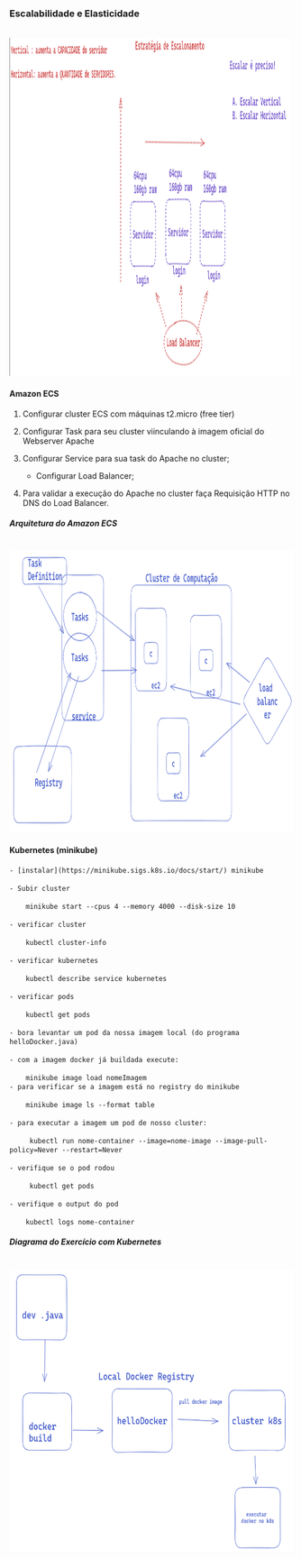 ### Escalabilidade e Elasticidade

<br/><img src="/aula_3/img/scalability.png" width="500" height="600">

#### Amazon ECS

1. Configurar cluster ECS com máquinas t2.micro (free tier)

2. Configurar Task para seu cluster viinculando à imagem oficial do Webserver Apache

3. Configurar Service para sua task do Apache no cluster;

     - Configurar Load Balancer;

4. Para validar a execução do Apache no cluster faça Requisição HTTP no DNS do Load Balancer.

##### Arquitetura do Amazon ECS
<br/><img src="/aula_3/img/ecs-architecture.png" width="600" height="500">


#### Kubernetes (minikube)

    - [instalar](https://minikube.sigs.k8s.io/docs/start/) minikube 

    - Subir cluster

        minikube start --cpus 4 --memory 4000 --disk-size 10

    - verificar cluster 

        kubectl cluster-info 

    - verificar kubernetes

        kubectl describe service kubernetes

    - verificar pods

        kubectl get pods

    - bora levantar um pod da nossa imagem local (do programa helloDocker.java)

    - com a imagem docker já buildada execute:

        minikube image load nomeImagem
    - para verificar se a imagem está no registry do minikube

        minikube image ls --format table
    
    - para executar a imagem um pod de nosso cluster:

         kubectl run nome-container --image=nome-image --image-pull-policy=Never --restart=Never

    - verifique se o pod rodou
        
         kubectl get pods

    - verifique o output do pod
        
        kubectl logs nome-container

##### Diagrama do Exercício com Kubernetes

<br/><img src="/aula_3/img/dev-to-k8s.png" width="600" height="500">